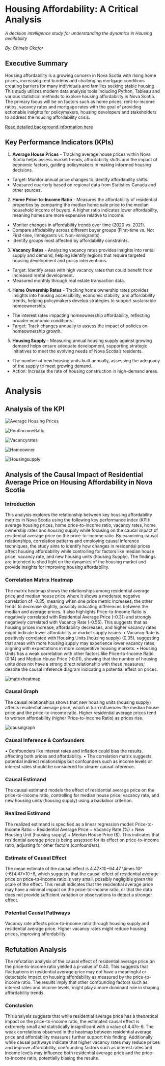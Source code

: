 # Housing Affordability: A Critical Analysis
*A decision intelligence study for understanding the dynamics in Housing availability*

*By: Chinelo Okafor*

## Executive Summary
Housing affordability is a growing concern in Nova Scotia with rising home prices, increasing rent burdens and challenging mortgage conditions creating barriers for many individuals and families seeking stable housing. This study utilizes modern data analysis tools including Python, Tableau and various statistical methods to explore housing affordability in Nova Scotia. The primary focus will be on factors such as home prices, rent-to-income ratios, vacancy rates and mortgage rates with the goal of providing actionable insights for policymakers, housing developers and stakeholders to address the housing affordability crisis.

[Read detailed background information here](https://github.com/chinelokafor/Term-Project/blob/main/Background.md)

## Key Performance Indicators (KPIs)

1. **Average House Prices** - 
Tracking average house prices within Nova Scotia helps assess market trends, affordability shifts and the impact of economic factors, guiding policymakers in making informed housing decisions.
  -	Target: Monitor annual price changes to identify affordability shifts.
  -	Measured quarterly based on regional data from Statistics Canada and other sources.
    
  
2. **Home Price-to-Income Ratio** -
Measures the affordability of residential properties by comparing the median home sale price to the median household income of buyers. A higher ratio indicates lower affordability, meaning homes are more expensive relative to income.
- Monitor changes in affordability trends over time (2020 vs. 2021).
- Compare affodability across different buyer groups (First-time vs. Not First-time, Immigrants vs. Non-immigrants).
-	Identify groups most affected by affordability constraints.

 
3. **Vacancy Rates** -
Analyzing vacancy rates provides insights into rental supply and demand, helping identify regions that require targeted housing development and policy interventions.
- Target: Identify areas with high vacancy rates that could benefit from increased rental development.
- Measured monthly through real estate transaction data.


4. **Home Ownership Rates** -
Tracking home ownership rates provides insights into housing accessibility, economic stability, and affordability trends, helping policymakers develop strategies to support sustainable homeownership.
- The interest rates impacting homeownership affordability, reflecting broader economic conditions.
- Target: Track changes annually to assess the impact of policies on homeownership growth.


5. **Housing Supply** -
Measuring annual housing supply against growing demand helps ensure adequate development, supporting strategic initiatives to meet the evolving needs of Nova Scotia’s residents.
-  The number of new housing units built annually, assessing the adequacy of the supply to meet growing demand.
- Action: Increase the rate of housing construction in high-demand areas.

# Analysis


## Analysis of the KPI 

![Average Housing Prices](Average_Housing_Prices.png)

![RentIncomeRatio](Homepricetoincomeratio.png)

![Vacancyrates](Vacancyrates.png)

![Homeowner](Homeowner.png)

![Housingsupply](Housingsupply.png)



## Analysis of the Causal Impact of Residential Average Price on Housing Affordability in Nova Scotia


### Introduction 
This analysis explores the relationship between key housing affordability metrics in Nova Scotia using the following key performance index (KPI): average housing prices, home price-to-income ratio, vacancy rates, home ownership rates and housing supply while focusing on the causal impact of residential average price on the price-to-income ratio. By examining causal relationships, correlation patterns and employing causal inference techniques, the study aims to identify how changes in residential prices affect housing affordability while controlling for factors like median house price, vacancy rate, and new housing units (housing Supply). The findings are intended to shed light on the dynamics of the housing market and provide insights for improving housing affordability.


### Correlation Matrix Heatmap
The matrix heatmap shows the relationships among residential average price and median house price where it shows a moderate negative correlation of -0.35, meaning when one price metric increases, the other tends to decrease slightly, possibly indicating differences between the median and average prices. It also highlights Price-to-Income Ratio is negatively correlated with Residential Average Price (-0.31) and strongly negatively correlated with Vacancy Rate (-0.55). This suggests that as housing prices increase, affordability decreases, and higher vacancy rates might indicate lower affordability or market supply issues.
•	Vacancy Rate is positively correlated with Housing Units (housing supply) (0.35), suggesting that areas with more housing supply may experience lower vacancy rates, aligning with expectations in more competitive housing markets.
•	Housing Units has a weak correlation with other factors like Price-to-Income Ratio (0.14) and Median House Price (-0.01), showing that the number of housing units does not have a strong direct relationship with these measures, despite the causal inference diagram indicating a potential effect on prices.

![matrixheatmap](matrixheatmap.png)


### Causal Graph
The causal relationships shows that new housing units (housing supply) affects residential average price, which in turn influences the median house price and the price-to-income ratio. Higher residential average prices tend to worsen affordability (higher Price-to-Income Ratio) as prices rise.

![causalgraph](causalgraph.png)


### Causal Inference & Confounders
•	Confounders like interest rates and inflation could bias the results, affecting both prices and affordability.
•	The correlation matrix suggests potential indirect relationships but confounders such as income levels or interest rates should be considered for clearer causal inference.


### Causal Estimand
The causal estimand models the effect of residential average price on the price-to-income ratio, controlling for median house price, vacancy rate, and new housing units (housing supply) using a backdoor criterion.


### Realized Estimand
The realized estimand is specified as a linear regression model:
Price-to-Income Ratio ~ Residential Average Price + Vacancy Rate (%) + New Housing Unit (housing supply) + Median House Price ($).
This indicates that residential average price is being assessed for its effect on price-to-income ratio, adjusting for other factors (confounders).


### Estimate of Causal Effect
The mean estimate of the causal effect is 4.47×10−64.47 \times 10^ {-6}4.47×10−6, which suggests that the causal effect of residential average price on price-to-income ratio is very small, possibly negligible given the scale of the effect. This result indicates that the residential average price may have a minimal impact on the price-to-income ratio, or that the data does not provide sufficient variation or observations to detect a stronger effect.


### Potential Causal Pathways
Vacancy rate affects price-to-income ratio through housing supply and residential average price.
Higher vacancy rates might reduce housing prices, improving affordability.


## Refutation Analysis
The refutation analysis of the causal effect of residential average price on the price-to-income ratio yielded a p-value of 0.40. This suggests that fluctuations in residential average price may not have a meaningful or detectable impact on housing affordability as measured by the price-to-income ratio. The results imply that other confounding factors such as interest rates and income levels, might play a more dominant role in shaping affordability trends. 


### Conclusion
This analysis suggests that while residential average price has a theoretical impact on the price-to-income ratio, the estimated causal effect is extremely small and statistically insignificant with a value of 4.47e-6. The weak correlations observed in the heatmap between residential average price and affordability measures further support this finding. Additionally, while causal pathways indicate that higher vacancy rates may reduce prices and improve affordability, confounding factors such as interest rates and income levels may influence both residential average price and the price-to-income ratio, potentially biasing the results.






